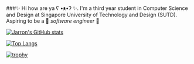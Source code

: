###✨ Hi how are ya ʕ •ᴥ•ʔ ✨. I'm a third year student in Computer Science and Design at Singapore University of Technology and Design (SUTD). Aspiring to be a 
🌠<i> software engineer </i> 🌠

[![Jarron's GitHub stats](https://github-readme-stats.vercel.app/api?username=Jarron-Ng&show_icons=true&theme=radical&count_private=true)](https://github.com/anuraghazra/github-readme-stats)

[![Top Langs](https://github-readme-stats.vercel.app/api/top-langs/?username=Jarron-Ng&layout=compact)](https://github.com/anuraghazra/github-readme-stats)

[![trophy](https://github-profile-trophy.vercel.app/?username=Jarron-Ng&theme=onedark&row=2&column=3)](https://github.com/ryo-ma/github-profile-trophy)

<!--
**Jarron-Ng/Jarron-Ng** is a ✨ _special_ ✨ repository because its `README.md` (this file) appears on your GitHub profile.

Here are some ideas to get you started:

- 🔭 I’m currently working on ...
- 🌱 I’m currently learning ...
- 👯 I’m looking to collaborate on ...
- 🤔 I’m looking for help with ...
- 💬 Ask me about ...
- 📫 How to reach me: ...
- 😄 Pronouns: ...
- ⚡ Fun fact: ...
-->
